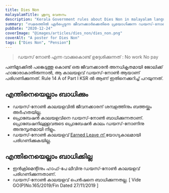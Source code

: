 ```yaml
---
title: Dies Non
malayalamTitle: ശൂന്യ വേതനം
description: "Kerala Government rules about Dies Non in malayalam language, കേരള സർക്കാർ ഡയസ് നോൺ നിയമം മലയാളത്തിൽ."
summary: "സമരത്തിൽ ഏർപ്പെടുന്ന ജീവനക്കാർക്കെതിരെ പ്രയോഗിക്കുന്ന ഡയസ്-നോൺ നിയമത്തെക്കുറിച്ചും, അത് എങ്ങനെയൊക്കെ ഒരാളെ ബാധിക്കുന്നു എന്നതിനെക്കുറിച്ചും വിശദീകരിക്കുന്ന ചെറു ലേഖനം."
pubDate: "2020-12-24"
coverImage: "@images/articles/dies_non/dies_non.png"
coverAlt: "A poster for Dies Non"
tags: ["Dies Non", "Pension"]
---
```


> ഡയസ് നോൺ എന്ന വാക്കുകൊണ്ട് ഉദ്ദേശിക്കുന്നത് : No work No pay

പണിമുടക്കിൽ പങ്കെടുത്തു കൊണ്ട് ഒരു ജീവനക്കാരൻ അനധികൃതമായി ജോലിക്ക് ഹാജാരാകാതിരുന്നാൽ, ആ കാലയളവ് ഡയസ്-നോൺ ആയാണ് പരിഗണിക്കുന്നത്. Rule 14 A of Part I KSR ൽ ആണ് ഇതിനെക്കുറിച്ച് പറയുന്നത്.

##  എന്തിനെയെല്ലാം ബാധിക്കും 

- ഡയസ്-നോൺ കാലയളവിൽ ജീവനക്കാരന് ശമ്പളത്തിനും ബത്തയ്ക്കും അർഹതയില്ല.
- പ്രൊബേഷൻ കാലയളവിനെ ഡയസ്-നോൺ ബാധിക്കുന്നതാണ്. പ്രൊബേഷനിലുള്ളവരുടെ പ്രൊബേഷൻ കാലം ഡയസ്-നോണിനു അനുസൃതമായി നീളും.
- ഡയസ്-നോൺ കാലയളവ് [Earned Leave ന് ](/article/earned-leave/) യോഗ്യകാലമായി പരിഗണിക്കുകയില്ല. 


##  എന്തിനെയെല്ലാം ബാധിക്കില്ല

- ഇൻക്രിമെന്റിനും ഹാഫ്-പേ ലീവിനു ഡയസ്-നോൺ കാലയളവ് പരിഗണിക്കുന്നതാണ്.
- ഡയസ്-നോൺ കാലയളവ് പെൻഷനെ ബാധിക്കുന്നതല്ല. [ Vide GO(P)No.165/2019/Fin Dated 27/11/2019 ]
